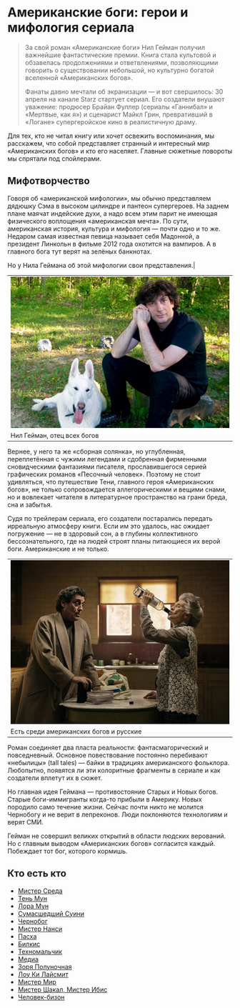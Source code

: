 # Американские боги: герои и мифология сериала

> За свой роман «Американские боги» Нил Гейман получил важнейшие 
> фантастические премии. Книга стала культовой и обзавелась продолжениями и 
> ответвлениями, позволяющими говорить о существовании небольшой, но культурно 
> богатой вселенной «Американских богов».
>
> Фанаты давно мечтали об экранизации — и вот свершилось: 30 апреля на канале 
> Starz стартует сериал. Его создатели внушают уважение: продюсер Брайан 
> Фуллер (сериалы «Ганнибал» и «Мертвые, как я») и сценарист Майкл Грин, 
> превративший в «Логане» супергеройское кино в реалистичную драму.

Для тех, кто не читал книгу или хочет освежить воспоминания, мы расскажем, что 
собой представляет странный и интересный мир «Американских богов» и кто его 
населяет. Главные сюжетные повороты мы спрятали под спойлерами.

## Мифотворчество
Говоря об «американской мифологии», мы обычно представляем дядюшку Сэма в 
высоком цилиндре и пантеон супергероев. На заднем плане маячат индейские духи, 
а надо всем этим парит не имеющая физического воплощения «американская мечта». 
По сути, американская история, культура и мифология — почти одно и то же. 
Недаром самая известная певица называет себя Мадонной, а президент Линкольн в 
фильме 2012 года охотится на вампиров. А в главного бога тут верят на зелёных 
банкнотах.

Но у Нила Геймана об этой мифологии свои представления.|

|   |
|---|
|![](./images/Gaiman-headshot-e1493046807753.jpg)|
|Нил Гейман, отец всех богов|

Вернее, у него та же «сборная солянка», но углубленная, переплетённая с чужими 
легендами и сдобренная фирменными сновидческими фантазиями писателя, 
прославившегося серией графических романов «Песочный человек». Поэтому не 
стоит удивляться, что путешествие Тени, главного героя «Американских богов», 
не только сопровождается аллегорическими и вещими снами, но и вовлекает 
читателя в литературное пространство на грани бреда, сна и забытья.

Судя по трейлерам сериала, его создатели постарались передать ирреальную 
атмосферу книги. Если им это удалось, нас ожидает погружение — не в здоровый 
сон, а в глубины коллективного бессознательного, где на людей строят планы 
питающиеся их верой боги. Американские и не только.

|   |
|---|
|![](./images/zorya-vechernyaya.jpg)|
|Есть среди американских богов и русские|

Роман соединяет два пласта реальности: фантасмагорический и повседневный. 
Основное повествование постоянно перебивают «небылицы» (tall tales) — байки в 
традициях американского фольклора. Любопытно, появятся ли эти колоритные 
фрагменты в сериале и как создатели вплетут их в сюжет.

Но главная идея Геймана — противостояние Старых и Новых богов. Старые 
боги-иммигранты когда-то прибыли в Америку. Новых породило само течение жизни. 
Сейчас почти никто не молится Чернобогу и не верит в лепреконов. Люди 
поклоняются технологиям и верят СМИ.

Гейман не совершил великих открытий в области людских верований. Но с главным 
выводом «Американских богов» согласится каждый. Побеждает тот бог, которого 
кормишь.

## Кто есть кто

* [Мистер Среда](./Мистер%20Среда.md)
* [Тень Мун](./Тень%20Мун.md)
* [Лора Мун](./Лора%20Мун.md)
* [Сумасшедший Суини](./Сумасшедший%20Суини.md)
* [Чернобог](./Чернобог.md)
* [Мистер Нанси](./Мистер%20Нанси.md)
* [Пасха](./Пасха.md)
* [Билкис](./Билкис.md)
* [Техномальчик](./Техномальчик.md)
* [Медиа](./Медиа.md)
* [Зоря Полуночная](./Зоря%20Полуночная.md)
* [Лоу Ки Лайсмит](./Лоу%20Ки%20Лайсмит.md)
* [Мистер Мир](./Мистер%20Мир.md)
* [Мистер Шакал, Мистер Ибис](./Мистер%20Шакал.md)
* [Человек-бизон](./Человек-бизон.md)
